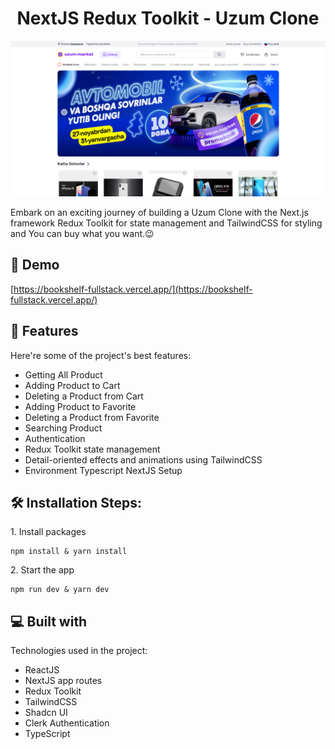 <h1 align="center" id="title">NextJS Redux Toolkit - Uzum Clone</h1>

<p align="center"><img src="/public/images/demo.png" alt="project-image"></p>

<p id="description">Embark on an exciting journey of building a Uzum Clone with the Next.js framework Redux Toolkit for state management and TailwindCSS for styling and You can buy what you want.😉</p>

<h2>🚀 Demo</h2>

[https://bookshelf-fullstack.vercel.app/](https://bookshelf-fullstack.vercel.app/)

<h2>🧐 Features</h2>

Here're some of the project's best features:

- Getting All Product
- Adding Product to Cart
- Deleting a Product from Cart
- Adding Product to Favorite
- Deleting a Product from Favorite
- Searching Product
- Authentication
- Redux Toolkit state management
- Detail-oriented effects and animations using TailwindCSS
- Environment Typescript NextJS Setup

<h2>🛠️ Installation Steps:</h2>

<p>1. Install packages</p>

```
npm install & yarn install
```

<p>2. Start the app</p>

```
npm run dev & yarn dev
```

<h2>💻 Built with</h2>

Technologies used in the project:

- ReactJS
- NextJS app routes
- Redux Toolkit
- TailwindCSS
- Shadcn UI
- Clerk Authentication
- TypeScript

